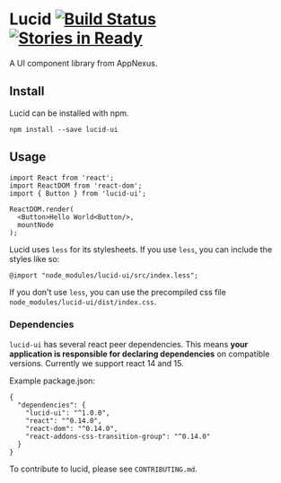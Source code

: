 # Lucid [![Build Status](https://travis-ci.org/appnexus/lucid.svg?branch=master)](https://travis-ci.org/appnexus/lucid) [![Stories in Ready](https://badge.waffle.io/appnexus/lucid.png?label=ready&title=Ready)](https://waffle.io/appnexus/lucid)

A UI component library from AppNexus.

## Install

Lucid can be installed with npm.

    npm install --save lucid-ui

## Usage

    import React from 'react';
    import ReactDOM from 'react-dom';
    import { Button } from 'lucid-ui';

    ReactDOM.render(
      <Button>Hello World<Button/>,
      mountNode
    );

Lucid uses `less` for its stylesheets. If you use `less`, you can include the
styles like so:

    @import "node_modules/lucid-ui/src/index.less";

If you don't use `less`, you can use the precompiled css file
`node_modules/lucid-ui/dist/index.css`.

### Dependencies

`lucid-ui` has several react peer dependencies. This means **your application
is responsible for declaring dependencies** on compatible versions. Currently
we support react 14 and 15.

Example package.json:

    {
      "dependencies": {
        "lucid-ui": "^1.0.0",
        "react": "^0.14.0",
        "react-dom": "^0.14.0",
        "react-addons-css-transition-group": "^0.14.0"
      }
    }

To contribute to lucid, please see `CONTRIBUTING.md`.
